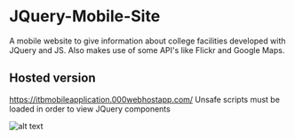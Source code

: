 # JQuery-Mobile-Site
A mobile website to give information about college facilities developed with JQuery and JS. Also makes use of some API's like Flickr and Google Maps.


## Hosted version
https://itbmobileapplication.000webhostapp.com/
Unsafe scripts must be loaded in order to view JQuery components



![alt text](https://i.imgur.com/X38MTiy.jpg)
